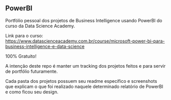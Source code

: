 ## PowerBI

Portfólio pessoal dos projetos de Business Intelligence usando PowerBI do curso da Data Science Academy.

Link para o curso: https://www.datascienceacademy.com.br/course/microsoft-power-bi-para-business-intelligence-e-data-science

100% Gratuito!

A intenção deste repo é manter um tracking dos projetos feitos e para servir de portfólio futuramente.

Cada pasta dos projetos possuem seu readme específico e screenshots que explicam o que foi realizado naquele determinado relatório de PowerBI e como ficou seu design.

